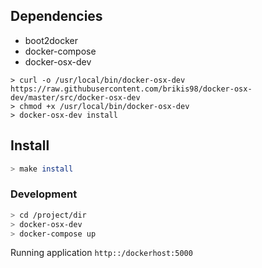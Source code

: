 ## Dependencies
* boot2docker
* docker-compose
* docker-osx-dev

```
> curl -o /usr/local/bin/docker-osx-dev https://raw.githubusercontent.com/brikis98/docker-osx-dev/master/src/docker-osx-dev
> chmod +x /usr/local/bin/docker-osx-dev
> docker-osx-dev install
```

## Install
```sh
> make install
```

### Development
```sh
> cd /project/dir
> docker-osx-dev
> docker-compose up
```

Running application
`http::/dockerhost:5000`
